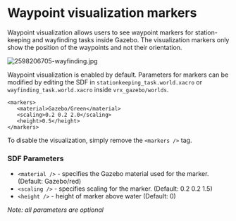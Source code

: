 # Waypoint visualization markers

Waypoint visualization allows users to see waypoint markers for station-keeping and wayfinding tasks inside Gazebo. The visualization markers only show the position of the waypoints and not their orientation.

![2598206705-wayfinding.jpg](https://bitbucket.org/repo/BgXLzgM/images/3707657839-2598206705-wayfinding.jpg)

Waypoint visualization is enabled by default. Parameters for markers can be modified by editing the SDF in `stationkeeping_task.world.xacro` or `wayfinding_task.world.xacro` inside `vrx_gazebo/worlds`.

```
<markers>
   <material>Gazebo/Green</material>
   <scaling>0.2 0.2 2.0</scaling>
   <height>0.5</height>
</markers>
```
To disable the visualization, simply remove the `<markers />` tag.

### SDF Parameters
* `<material />` - specifies the Gazebo material used for the marker. (Default: Gazebo/red)
* `<scaling />` - specifies scaling for the marker. (Default: 0.2 0.2 1.5)
* `<height />` - height of marker above water (Default: 0)

*Note: all parameters are optional*
